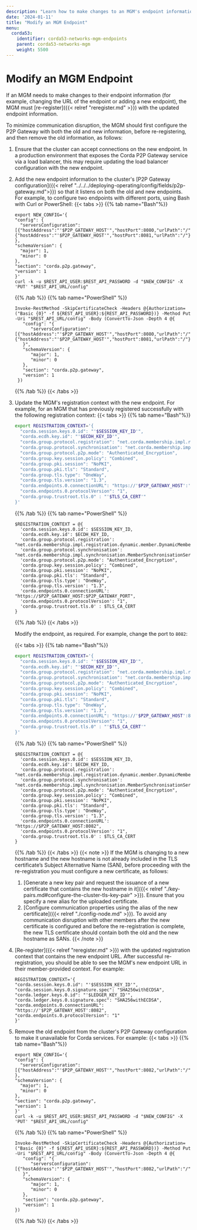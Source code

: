 ```yaml
---
description: "Learn how to make changes to an MGM's endpoint information by re-registering the member with the updated information."
date: '2024-01-11'
title: "Modify an MGM Endpoint"
menu:
  corda53:
    identifier: corda53-networks-mgm-endpoints
    parent: corda53-networks-mgm
    weight: 5500
---
```


# Modify an MGM Endpoint

If an MGM needs to make changes to their endpoint information (for example, changing the URL of the endpoint or adding a new endpoint), the MGM must [re-register]({{< relref "reregister.md" >}}) with the updated endpoint information.

To minimize communication disruption, the MGM should first configure the P2P Gateway with both the old and new information, before re-registering, and then remove the old information, as follows:

1. Ensure that the cluster can accept connections on the new endpoint.
   In a production environment that exposes the Corda P2P Gateway service via a load balancer, this may require updating the load balancer configuration with the new endpoint.
2. Add the new endpoint information to the cluster's [P2P Gateway configuration]({{< relref "../../../deploying-operating/config/fields/p2p-gateway.md">}}) so that it listens on both the old and new endpoints. For example, to configure two endpoints with different ports, using Bash with Curl or PowerShell:
   {{< tabs >}}
   {{% tab name="Bash"%}}
   ```shell
   export NEW_CONFIG='{
   "config": {
     "serversConfiguration":[{"hostAddress":"'$P2P_GATEWAY_HOST'","hostPort":8080,"urlPath":"/"}, {"hostAddress":"'$P2P_GATEWAY_HOST'","hostPort":8081,"urlPath":"/"}]
   },
   "schemaVersion": {
     "major": 1,
     "minor": 0
   },
   "section": "corda.p2p.gateway",
   "version": 1
   }'
   curl -k -u $REST_API_USER:$REST_API_PASSWORD -d "$NEW_CONFIG" -X 'PUT' "$REST_API_URL/config"
   ```
   {{% /tab %}}
   {{% tab name="PowerShell" %}}
   ```shell
   Invoke-RestMethod -SkipCertificateCheck -Headers @{Authorization=("Basic {0}" -f ${REST_API_USER}:${REST_API_PASSWORD})} -Method Put -Uri "$REST_API_URL/config" -Body (ConvertTo-Json -Depth 4 @{
      "config": "{
         "serversConfiguration":[{"hostAddress":"'$P2P_GATEWAY_HOST'","hostPort":8080,"urlPath":"/"}, {"hostAddress":"'$P2P_GATEWAY_HOST'","hostPort":8081,"urlPath":"/"}]
      }",
      "schemaVersion": {
         "major": 1,
         "minor": 0
      },
      "section": "corda.p2p.gateway",
      "version": 1
    })
   ```
   {{% /tab %}}
   {{< /tabs >}}
3. Update the MGM's registration context with the new endpoint. For example, for an MGM that has previously registered successfully with the following registration context:
   {{< tabs >}}
   {{% tab name="Bash"%}}
   ```bash
   export REGISTRATION_CONTEXT='{
     "corda.session.keys.0.id": "'$SESSION_KEY_ID'",
     "corda.ecdh.key.id": "'$ECDH_KEY_ID'",
     "corda.group.protocol.registration": "net.corda.membership.impl.registration.dynamic.member.DynamicMemberRegistrationService",
     "corda.group.protocol.synchronisation": "net.corda.membership.impl.synchronisation.MemberSynchronisationServiceImpl",
     "corda.group.protocol.p2p.mode": "Authenticated_Encryption",
     "corda.group.key.session.policy": "Combined",
     "corda.group.pki.session": "NoPKI",
     "corda.group.pki.tls": "Standard",
     "corda.group.tls.type": "OneWay",
     "corda.group.tls.version": "1.3",
     "corda.endpoints.0.connectionURL": "https://'$P2P_GATEWAY_HOST':'$P2P_GATEWAY_PORT'",
     "corda.endpoints.0.protocolVersion": "1",
     "corda.group.trustroot.tls.0" : "'$TLS_CA_CERT'"
   }'
   ```
   {{% /tab %}}
   {{% tab name="PowerShell" %}}
   ```shell
   $REGISTRATION_CONTEXT = @{
     'corda.session.keys.0.id': $SESSION_KEY_ID,
     'corda.ecdh.key.id': $ECDH_KEY_ID,
     'corda.group.protocol.registration': "net.corda.membership.impl.registration.dynamic.member.DynamicMemberRegistrationService",
     'corda.group.protocol.synchronisation': "net.corda.membership.impl.synchronisation.MemberSynchronisationServiceImpl",
     'corda.group.protocol.p2p.mode': "Authenticated_Encryption",
     'corda.group.key.session.policy': "Combined",
     'corda.group.pki.session': "NoPKI",
     'corda.group.pki.tls': "Standard",
     'corda.group.tls.type': "OneWay",
     'corda.group.tls.version': "1.3",
     'corda.endpoints.0.connectionURL': "https://$P2P_GATEWAY_HOST:$P2P_GATEWAY_PORT",
     'corda.endpoints.0.protocolVersion': "1",
     'corda.group.trustroot.tls.0' : $TLS_CA_CERT
   }
   ```
   {{% /tab %}}
   {{< /tabs >}}

   Modify the endpoint, as required. For example, change the port to `8082`:

   {{< tabs >}}
   {{% tab name="Bash"%}}
   ```bash
   export REGISTRATION_CONTEXT='{
     "corda.session.keys.0.id": "'$SESSION_KEY_ID'",
     "corda.ecdh.key.id": "'$ECDH_KEY_ID'",
     "corda.group.protocol.registration": "net.corda.membership.impl.registration.dynamic.member.DynamicMemberRegistrationService",
     "corda.group.protocol.synchronisation": "net.corda.membership.impl.synchronisation.MemberSynchronisationServiceImpl",
     "corda.group.protocol.p2p.mode": "Authenticated_Encryption",
     "corda.group.key.session.policy": "Combined",
     "corda.group.pki.session": "NoPKI",
     "corda.group.pki.tls": "Standard",
     "corda.group.tls.type": "OneWay",
     "corda.group.tls.version": "1.3",
     "corda.endpoints.0.connectionURL": "https://'$P2P_GATEWAY_HOST':8082",
     "corda.endpoints.0.protocolVersion": "1",
     "corda.group.trustroot.tls.0" : "'$TLS_CA_CERT'"
   }'
   ```
   {{% /tab %}}
   {{% tab name="PowerShell" %}}
   ```shell
   $REGISTRATION_CONTEXT = @{
     'corda.session.keys.0.id': $SESSION_KEY_ID,
     'corda.ecdh.key.id': $ECDH_KEY_ID,
     'corda.group.protocol.registration': "net.corda.membership.impl.registration.dynamic.member.DynamicMemberRegistrationService",
     'corda.group.protocol.synchronisation': "net.corda.membership.impl.synchronisation.MemberSynchronisationServiceImpl",
     'corda.group.protocol.p2p.mode': "Authenticated_Encryption",
     'corda.group.key.session.policy': "Combined",
     'corda.group.pki.session': "NoPKI",
     'corda.group.pki.tls': "Standard",
     'corda.group.tls.type': "OneWay",
     'corda.group.tls.version': "1.3",
     'corda.endpoints.0.connectionURL': "https://$P2P_GATEWAY_HOST:8082",
     'corda.endpoints.0.protocolVersion': "1",
     'corda.group.trustroot.tls.0' : $TLS_CA_CERT
   }
   ```
   {{% /tab %}}
   {{< /tabs >}}
   {{< note >}}
   If the MGM is changing to a new hostname and the new hostname is not already included in the TLS certificate’s Subject Alternative Name (SAN), before proceeding with the re-registration you must configure a new certificate, as follows:
   1. [Generate a new key pair and request the issuance of a new certificate that contains the new hostname in it]({{< relref "./key-pairs.md#configure-the-cluster-tls-key-pair" >}}). Ensure that you specify a new alias for the uploaded certificate.
   2. [Configure communication properties using the alias of the new certificate]({{< relref "./config-node.md" >}}).
   To avoid any communication disruption with other members after the new certificate is configured and before the re-registration is complete, the new TLS certificate should contain both the old and the new hostname as SANs.
   {{< /note >}}
4. [Re-register]({{< relref "reregister.md" >}}) with the updated registration context that contains the new endpoint URL. After successful re-registration, you should be able to see the MGM's new endpoint URL in their member-provided context. For example:
   ```shell
   REGISTRATION_CONTEXT='{
   "corda.session.keys.0.id": "'$SESSION_KEY_ID'",
   "corda.session.keys.0.signature.spec": "SHA256withECDSA",
   "corda.ledger.keys.0.id": "'$LEDGER_KEY_ID'",
   "corda.ledger.keys.0.signature.spec": "SHA256withECDSA",
   "corda.endpoints.0.connectionURL": "https://'$P2P_GATEWAY_HOST':8082",
   "corda.endpoints.0.protocolVersion": "1"
   }'
   ```
5. Remove the old endpoint from the cluster's P2P Gateway configuration to make it unavailable for Corda services. For example:
   {{< tabs >}}
   {{% tab name="Bash"%}}
   ```shell
   export NEW_CONFIG='{
   "config": {
     "serversConfiguration":[{"hostAddress":"'$P2P_GATEWAY_HOST'","hostPort":8082,"urlPath":"/"}]
   },
   "schemaVersion": {
     "major": 1,
     "minor": 0
   },
   "section": "corda.p2p.gateway",
   "version": 1
   }'
   curl -k -u $REST_API_USER:$REST_API_PASSWORD -d "$NEW_CONFIG" -X 'PUT' "$REST_API_URL/config"
   ```
   {{% /tab %}}
   {{% tab name="PowerShell" %}}
   ```shell
   Invoke-RestMethod -SkipCertificateCheck -Headers @{Authorization=("Basic {0}" -f ${REST_API_USER}:${REST_API_PASSWORD})} -Method Put -Uri "$REST_API_URL/config" -Body (ConvertTo-Json -Depth 4 @{
      "config": "{
         "serversConfiguration":[{"hostAddress":"'$P2P_GATEWAY_HOST'","hostPort":8082,"urlPath":"/"}]
      }",
      "schemaVersion": {
         "major": 1,
         "minor": 0
      },
      "section": "corda.p2p.gateway",
      "version": 1
   })
   ```
   {{% /tab %}}
   {{< /tabs >}}

